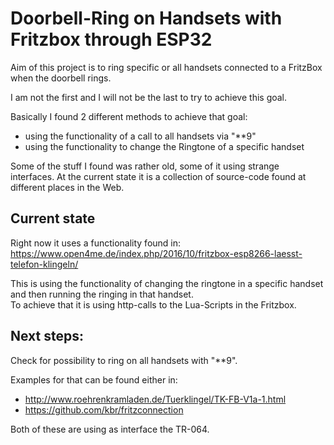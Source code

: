 # Doorbell-Ring on Handsets with Fritzbox through ESP32

Aim of this project is to ring specific or all handsets connected to a FritzBox when the doorbell rings.

I am not the first and I will not be the last to try to achieve this goal.  

Basically I found 2 different methods to achieve that goal:

* using the functionality of a call to all handsets via "**9"
* using the functionality to change the Ringtone of a specific handset


Some of the stuff I found was rather old, some of it using strange interfaces. 
At the current state it is a collection of source-code found at different places in the Web.  

## Current state

Right now it uses a functionality found in:  
https://www.open4me.de/index.php/2016/10/fritzbox-esp8266-laesst-telefon-klingeln/

This is using the functionality of changing the ringtone in a specific handset and then running the ringing in that handset.  
To achieve that it is using http-calls to the Lua-Scripts in the Fritzbox.
 
## Next steps:

Check for possibility to ring on all handsets with "**9".

Examples for that can be found either in:

* http://www.roehrenkramladen.de/Tuerklingel/TK-FB-V1a-1.html
* https://github.com/kbr/fritzconnection

Both of these are using as interface the TR-064.


